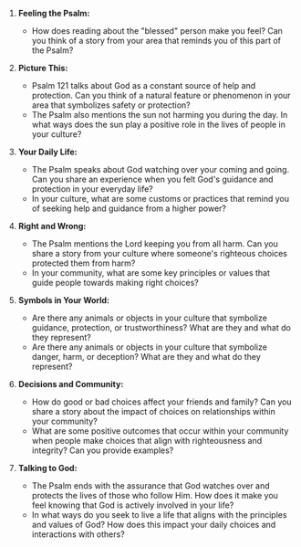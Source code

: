 1. **Feeling the Psalm:**
   - How does reading about the "blessed" person make you feel? Can you think of a story from your area that reminds you of this part of the Psalm?

2. **Picture This:**
   - Psalm 121 talks about God as a constant source of help and protection. Can you think of a natural feature or phenomenon in your area that symbolizes safety or protection?
   - The Psalm also mentions the sun not harming you during the day. In what ways does the sun play a positive role in the lives of people in your culture?

3. **Your Daily Life:**
   - The Psalm speaks about God watching over your coming and going. Can you share an experience when you felt God's guidance and protection in your everyday life?
   - In your culture, what are some customs or practices that remind you of seeking help and guidance from a higher power?

4. **Right and Wrong:**
   - The Psalm mentions the Lord keeping you from all harm. Can you share a story from your culture where someone's righteous choices protected them from harm?
   - In your community, what are some key principles or values that guide people towards making right choices?

5. **Symbols in Your World:**
   - Are there any animals or objects in your culture that symbolize guidance, protection, or trustworthiness? What are they and what do they represent?
   - Are there any animals or objects in your culture that symbolize danger, harm, or deception? What are they and what do they represent?

6. **Decisions and Community:**
   - How do good or bad choices affect your friends and family? Can you share a story about the impact of choices on relationships within your community?
   - What are some positive outcomes that occur within your community when people make choices that align with righteousness and integrity? Can you provide examples?

7. **Talking to God:**
   - The Psalm ends with the assurance that God watches over and protects the lives of those who follow Him. How does it make you feel knowing that God is actively involved in your life?
   - In what ways do you seek to live a life that aligns with the principles and values of God? How does this impact your daily choices and interactions with others?